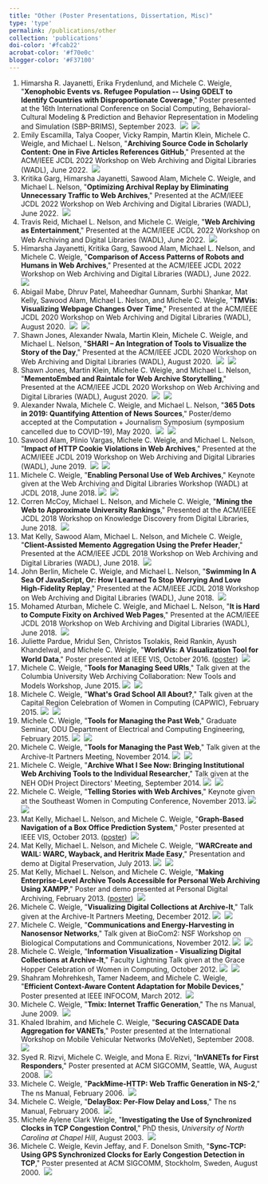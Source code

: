 ```yaml
---
title: "Other (Poster Presentations, Dissertation, Misc)"
type: 'type'
permalink: /publications/other
collection: 'publications'
doi-color: '#fcab22'
acrobat-color: '#f70e0c'
blogger-color: '#F37100'
---
```

1. Himarsha R. Jayanetti, Erika Frydenlund, and Michele C. Weigle, "**Xenophobic Events vs. Refugee Population -- Using GDELT to Identify Countries with Disproportionate Coverage**," Poster presented at the 16th International Conference on Social Computing, Behavioral-Cultural Modeling & Prediction and Behavior Representation in Modeling and Simulation (SBP-BRIMS), September 2023. &nbsp;<a href='https://arxiv.org/abs/2308.05038' target='_blank' class='btn btn--mcwarxiv'><img src='../images/arxiv-logo-16px-high.png'/></a> &nbsp;<a href='/publications/bibtex#jayanetti-sbp23' target='_blank' class='btn btn--mcwbibtex'><img src='../images/BibTeX_logo-16px-high.png'/></a>
1. Emily Escamilla, Talya Cooper, Vicky Rampin, Martin Klein, Michele C. Weigle, and Michael L. Nelson, "**Archiving Source Code in Scholarly Content: One in Five Articles References GitHub**," Presented at the ACM/IEEE JCDL 2022 Workshop on Web Archiving and Digital Libraries (WADL), June 2022. &nbsp;<a href='/publications/bibtex#escamilla-wadl22' target='_blank' class='btn btn--mcwbibtex'><img src='../images/BibTeX_logo-16px-high.png'/></a>
1. Kritika Garg, Himarsha Jayanetti, Sawood Alam, Michele C. Weigle, and Michael L. Nelson, "**Optimizing Archival Replay by Eliminating Unnecessary Traffic to Web Archives**," Presented at the ACM/IEEE JCDL 2022 Workshop on Web Archiving and Digital Libraries (WADL), June 2022. &nbsp;<a href='/publications/bibtex#garg-wadl22' target='_blank' class='btn btn--mcwbibtex'><img src='../images/BibTeX_logo-16px-high.png'/></a>
1. Travis Reid, Michael L. Nelson, and Michele C. Weigle, "**Web Archiving as Entertainment**," Presented at the ACM/IEEE JCDL 2022 Workshop on Web Archiving and Digital Libraries (WADL), June 2022. &nbsp;<a href='/publications/bibtex#reid-wadl22' target='_blank' class='btn btn--mcwbibtex'><img src='../images/BibTeX_logo-16px-high.png'/></a>
1. Himarsha Jayanetti, Kritika Garg, Sawood Alam, Michael L. Nelson, and Michele C. Weigle, "**Comparison of Access Patterns of Robots and Humans in Web Archives**," Presented at the ACM/IEEE JCDL 2022 Workshop on Web Archiving and Digital Libraries (WADL), June 2022. &nbsp;<a href='/publications/bibtex#jayanetti-wadl22' target='_blank' class='btn btn--mcwbibtex'><img src='../images/BibTeX_logo-16px-high.png'/></a>
1. Abigail Mabe, Dhruv Patel, Maheedhar Gunnam, Surbhi Shankar, Mat Kelly, Sawood Alam, Michael L. Nelson, and Michele C. Weigle, "**TMVis: Visualizing Webpage Changes Over Time**," Presented at the ACM/IEEE JCDL 2020 Workshop on Web Archiving and Digital Libraries (WADL), August 2020. &nbsp;<a href='https://arxiv.org/abs/2006.02487' target='_blank' class='btn btn--mcwarxiv'><img src='../images/arxiv-logo-16px-high.png'/></a> &nbsp;<a href='/publications/bibtex#mabe-wadl20' target='_blank' class='btn btn--mcwbibtex'><img src='../images/BibTeX_logo-16px-high.png'/></a>
1. Shawn Jones, Alexander Nwala, Martin Klein, Michele C. Weigle, and Michael L. Nelson, "**SHARI – An Integration of Tools to Visualize the Story of the Day**," Presented at the ACM/IEEE JCDL 2020 Workshop on Web Archiving and Digital Libraries (WADL), August 2020. &nbsp;<a href='http://arxiv.org/abs/2008.00139' target='_blank' class='btn btn--mcwarxiv'><img src='../images/arxiv-logo-16px-high.png'/></a> &nbsp;<a href='/publications/bibtex#jones-wadl20b' target='_blank' class='btn btn--mcwbibtex'><img src='../images/BibTeX_logo-16px-high.png'/></a>
1. Shawn Jones, Martin Klein, Michele C. Weigle, and Michael L. Nelson, "**MementoEmbed and Raintale for Web Archive Storytelling**," Presented at the ACM/IEEE JCDL 2020 Workshop on Web Archiving and Digital Libraries (WADL), August 2020. &nbsp;<a href='http://arxiv.org/abs/2008.00137' target='_blank' class='btn btn--mcwarxiv'><img src='../images/arxiv-logo-16px-high.png'/></a> &nbsp;<a href='/publications/bibtex#jones-wadl20a' target='_blank' class='btn btn--mcwbibtex'><img src='../images/BibTeX_logo-16px-high.png'/></a>
1. Alexander Nwala, Michele C. Weigle, and Michael L. Nelson, "**365 Dots in 2019: Quantifying Attention of News Sources**," Poster/demo accepted at the Computation + Journalism Symposium (symposium cancelled due to COVID-19), May 2020. &nbsp;<a href='https://arxiv.org/abs/2003.09989' target='_blank' class='btn btn--mcwarxiv'><img src='../images/arxiv-logo-16px-high.png'/></a> &nbsp;<a href='/publications/bibtex#nwala-cj20' target='_blank' class='btn btn--mcwbibtex'><img src='../images/BibTeX_logo-16px-high.png'/></a>
1. Sawood Alam, Plinio Vargas, Michele C. Weigle, and Michael L. Nelson, "**Impact of HTTP Cookie Violations in Web Archives**," Presented at the ACM/IEEE JCDL 2019 Workshop on Web Archiving and Digital Libraries (WADL), June 2019. &nbsp;<a href='https://arxiv.org/abs/1906.07141' target='_blank' class='btn btn--mcwarxiv'><img src='../images/arxiv-logo-16px-high.png'/></a> &nbsp;<a href='/publications/bibtex#alam-arxiv19b' target='_blank' class='btn btn--mcwbibtex'><img src='../images/BibTeX_logo-16px-high.png'/></a>
1. Michele C. Weigle, "**Enabling Personal Use of Web Archives**," Keynote given at the Web Archiving and Digital Libraries Workshop (WADL) at JCDL 2018, June 2018. <a href='https://www.slideshare.net/mweigle/enabling-personal-use-of-web-archives/' target='_blank' class='btn btn--mcwslideshare'><img src='../images/slideshare-16px-high.png'/></a> &nbsp;<a href='/publications/bibtex#weigle-wadl18' target='_blank' class='btn btn--mcwbibtex'><img src='../images/BibTeX_logo-16px-high.png'/></a>
1. Corren McCoy, Michael L. Nelson, and Michele C. Weigle, "**Mining the Web to Approximate University Rankings**," Presented at the ACM/IEEE JCDL 2018 Workshop on Knowledge Discovery from Digital Libraries, June 2018. <a href='https://www.cs.odu.edu/~mweigle/papers/mccoy-kddl18.pdf' target='_blank'><i class='fas fa-solid fa-file-pdf' style='color: {{ page.acrobat-color }}'></i></a> &nbsp;<a href='/publications/bibtex#mccoy-kddl18' target='_blank' class='btn btn--mcwbibtex'><img src='../images/BibTeX_logo-16px-high.png'/></a>
1. Mat Kelly, Sawood Alam, Michael L. Nelson, and Michele C. Weigle, "**Client-Assisted Memento Aggregation Using the Prefer Header**," Presented at the ACM/IEEE JCDL 2018 Workshop on Web Archiving and Digital Libraries (WADL), June 2018. &nbsp;<a href='/publications/bibtex#kelly-wadl18' target='_blank' class='btn btn--mcwbibtex'><img src='../images/BibTeX_logo-16px-high.png'/></a>
1. John Berlin, Michele C. Weigle, and Michael L. Nelson, "**Swimming In A Sea Of JavaScript, Or: How I Learned To Stop Worrying And Love High-Fidelity Replay**," Presented at the ACM/IEEE JCDL 2018 Workshop on Web Archiving and Digital Libraries (WADL), June 2018. &nbsp;<a href='/publications/bibtex#berlin-wadl18' target='_blank' class='btn btn--mcwbibtex'><img src='../images/BibTeX_logo-16px-high.png'/></a>
1. Mohamed Aturban, Michele C. Weigle, and Michael L. Nelson, "**It is Hard to Compute Fixity on Archived Web Pages**," Presented at the ACM/IEEE JCDL 2018 Workshop on Web Archiving and Digital Libraries (WADL), June 2018. &nbsp;<a href='/publications/bibtex#aturban-wadl18' target='_blank' class='btn btn--mcwbibtex'><img src='../images/BibTeX_logo-16px-high.png'/></a>
1. Juliette Pardue, Mridul Sen, Christos Tsolakis, Reid Rankin, Ayush Khandelwal, and Michele C. Weigle, "**WorldVis: A Visualization Tool for World Data**," Poster presented at IEEE VIS, October 2016. ([poster](http://www.cs.odu.edu/~mweigle/papers/pardue-vis16-poster.pdf)) <a href='http://www.cs.odu.edu/~mweigle/papers/pardue-vis16-2pg-poster.pdf' target='_blank'><i class='fas fa-solid fa-file-pdf' style='color: {{ page.acrobat-color }}'></i></a> &nbsp;<a href='/publications/bibtex#pardue-vis16' target='_blank' class='btn btn--mcwbibtex'><img src='../images/BibTeX_logo-16px-high.png'/></a>
1. Michele C. Weigle, "**Tools for Managing Seed URIs**," Talk given at the Columbia University Web Archiving Collaboration: New Tools and Models Workshop, June 2015. <a href='https://www.youtube.com/watch?v=yeuk_vIOXcw&t=1226' target='_blank'><i class='fas fa-fw fa-link'></i></a> <a href='http://www.slideshare.net/mweigle/detecting-offtopic-web-pages-at-cuwarc' target='_blank' class='btn btn--mcwslideshare'><img src='../images/slideshare-16px-high.png'/></a> &nbsp;<a href='/publications/bibtex#weigle-cuwarc15' target='_blank' class='btn btn--mcwbibtex'><img src='../images/BibTeX_logo-16px-high.png'/></a>
1. Michele C. Weigle, "**What's Grad School All About?**," Talk given at the Capital Region Celebration of Women in Computing (CAPWIC), February 2015. <a href='http://www.slideshare.net/mweigle/2015-cap-wic' target='_blank' class='btn btn--mcwslideshare'><img src='../images/slideshare-16px-high.png'/></a> <a href='http://ws-dl.blogspot.com/2015/03/2015-03-23-2015-capital-region.html' target='_blank'><i class='fab fa-blogger' style='color: {{ page.blogger-color }}'></i></a> &nbsp;<a href='/publications/bibtex#weigle-capwic15' target='_blank' class='btn btn--mcwbibtex'><img src='../images/BibTeX_logo-16px-high.png'/></a>
1. Michele C. Weigle, "**Tools for Managing the Past Web**," Graduate Seminar, ODU Department of Electrical and Computing Engineering, February 2015. <a href='https://www.odu.edu/announcements/faculty-staff/2015/2/16/ece_graduate_seminar.iframe.html' target='_blank'><i class='fas fa-fw fa-link'></i></a> <a href='http://www.slideshare.net/mweigle/2015-oduecetalk' target='_blank' class='btn btn--mcwslideshare'><img src='../images/slideshare-16px-high.png'/></a> &nbsp;<a href='/publications/bibtex#weigle-ece15' target='_blank' class='btn btn--mcwbibtex'><img src='../images/BibTeX_logo-16px-high.png'/></a>
1. Michele C. Weigle, "**Tools for Managing the Past Web**," Talk given at the Archive-It Partners Meeting, November 2014. <a href='http://www.slideshare.net/mweigle/2014-weigleaitpublic' target='_blank' class='btn btn--mcwslideshare'><img src='../images/slideshare-16px-high.png'/></a> &nbsp;<a href='/publications/bibtex#weigle-aitpartners-14' target='_blank' class='btn btn--mcwbibtex'><img src='../images/BibTeX_logo-16px-high.png'/></a>
1. Michele C. Weigle, "**Archive What I See Now: Bringing Institutional Web Archiving Tools to the Individual Researcher**," Talk given at the NEH ODH Project Directors' Meeting, September 2014. <a href='https://www.youtube.com/watch?v=UI-rxeEnhvk&feature=youtu.be&t=4338' target='_blank'><i class='fas fa-fw fa-link'></i></a> <a href='http://www.slideshare.net/mweigle/2014-weigleneh' target='_blank' class='btn btn--mcwslideshare'><img src='../images/slideshare-16px-high.png'/></a> &nbsp;<a href='/publications/bibtex#weigle-nehodh-14' target='_blank' class='btn btn--mcwbibtex'><img src='../images/BibTeX_logo-16px-high.png'/></a>
1. Michele C. Weigle, "**Telling Stories with Web Archives**," Keynote given at the Southeast Women in Computing Conference, November 2013. <a href='http://www.slideshare.net/mweigle/telling-stories-with-web-archives' target='_blank' class='btn btn--mcwslideshare'><img src='../images/slideshare-16px-high.png'/></a> <a href='http://ws-dl.blogspot.com/2013/11/2013-11-21-2013-southeast-women-in.html' target='_blank'><i class='fab fa-blogger' style='color: {{ page.blogger-color }}'></i></a> &nbsp;<a href='/publications/bibtex#weigle-sewic13' target='_blank' class='btn btn--mcwbibtex'><img src='../images/BibTeX_logo-16px-high.png'/></a>
1. Mat Kelly, Michael L. Nelson, and Michele C. Weigle, "**Graph-Based Navigation of a Box Office Prediction System**," Poster presented at IEEE VIS, October 2013. ([poster](http://www.cs.odu.edu/~mkelly/posters/2013_vis_boxoffice.pdf)) <a href='http://www.cs.odu.edu/~mkelly/papers/2013_ieeevis_boxofficeprediction.pdf' target='_blank'><i class='fas fa-solid fa-file-pdf' style='color: {{ page.acrobat-color }}'></i></a> &nbsp;<a href='/publications/bibtex#kelly-infovis13' target='_blank' class='btn btn--mcwbibtex'><img src='../images/BibTeX_logo-16px-high.png'/></a>
1. Mat Kelly, Michael L. Nelson, and Michele C. Weigle, "**WARCreate and WAIL: WARC, Wayback, and Heritrix Made Easy**," Presentation and demo at Digital Preservation, July 2013. <a href='http://www.slideshare.net/matkelly01/digital-preservation-2013' target='_blank' class='btn btn--mcwslideshare'><img src='../images/slideshare-16px-high.png'/></a> &nbsp;<a href='/publications/bibtex#kelly-dp13' target='_blank' class='btn btn--mcwbibtex'><img src='../images/BibTeX_logo-16px-high.png'/></a>
1. Mat Kelly, Michael L. Nelson, and Michele C. Weigle, "**Making Enterprise-Level Archive Tools Accessible for Personal Web Archiving Using XAMPP**," Poster and demo presented at Personal Digital Archiving, February 2013. ([poster](http://www.slideshare.net/matkelly01/making-enterpriselevel-archive-tools-accessible-for-personal-web-archiving)) &nbsp;<a href='/publications/bibtex#kelly-pda13' target='_blank' class='btn btn--mcwbibtex'><img src='../images/BibTeX_logo-16px-high.png'/></a>
1. Michele C. Weigle, "**Visualizing Digital Collections at Archive-It**," Talk given at the Archive-It Partners Meeting, December 2012. <a href='http://www.slideshare.net/mweigle/visualizing-digital-collections-at-archiveit' target='_blank' class='btn btn--mcwslideshare'><img src='../images/slideshare-16px-high.png'/></a> &nbsp;<a href='/publications/bibtex#weigle-archiveit12' target='_blank' class='btn btn--mcwbibtex'><img src='../images/BibTeX_logo-16px-high.png'/></a>
1. Michele C. Weigle, "**Communications and Energy-Harvesting in Nanosensor Networks**," Talk given at BioCom2: NSF Workshop on Biological Computations and Communications, November 2012. <a href='http://www.slideshare.net/mweigle/communications-and-energyharvesting-in-nanosensor-networks' target='_blank' class='btn btn--mcwslideshare'><img src='../images/slideshare-16px-high.png'/></a> &nbsp;<a href='/publications/bibtex#weigle-biocom12' target='_blank' class='btn btn--mcwbibtex'><img src='../images/BibTeX_logo-16px-high.png'/></a>
1. Michele C. Weigle, "**Information Visualization - Visualizing Digital Collections at Archive-It**," Faculty Lightning Talk given at the Grace Hopper Celebration of Women in Computing, October 2012. <a href='http://www.slideshare.net/mweigle/information-visualization-visualizing-digital-collections-at-archiveit' target='_blank' class='btn btn--mcwslideshare'><img src='../images/slideshare-16px-high.png'/></a> &nbsp;<a href='/publications/bibtex#weigle-ghc12' target='_blank' class='btn btn--mcwbibtex'><img src='../images/BibTeX_logo-16px-high.png'/></a>
1. Shahram Mohrehkesh, Tamer Nadeem, and Michele C. Weigle, "**Efficient Context-Aware Content Adaptation for Mobile Devices**," Poster presented at IEEE INFOCOM, March 2012. &nbsp;<a href='/publications/bibtex#mohrehkesh-infocom12' target='_blank' class='btn btn--mcwbibtex'><img src='../images/BibTeX_logo-16px-high.png'/></a>
1. Michele C. Weigle, "**Tmix: Internet Traffic Generation**," The ns Manual, June 2009. <a href='http://www.cs.odu.edu/~mweigle/papers/tmix-nsdoc.pdf' target='_blank'><i class='fas fa-solid fa-file-pdf' style='color: {{ page.acrobat-color }}'></i></a> &nbsp;<a href='/publications/bibtex#tmix-docs' target='_blank' class='btn btn--mcwbibtex'><img src='../images/BibTeX_logo-16px-high.png'/></a>
1. Khaled Ibrahim, and Michele C. Weigle, "**Securing CASCADE Data Aggregation for VANETs**," Poster presented at the International Workshop on Mobile Vehicular Networks (MoVeNet), September 2008. &nbsp;<a href='/publications/bibtex#ibrahim-movenet08-b' target='_blank' class='btn btn--mcwbibtex'><img src='../images/BibTeX_logo-16px-high.png'/></a>
1. Syed R. Rizvi, Michele C. Weigle, and Mona E. Rizvi, "**InVANETs for First Responders**," Poster presented at ACM SIGCOMM, Seattle, WA, August 2008. &nbsp;<a href='/publications/bibtex#rizvi-sigcomm08' target='_blank' class='btn btn--mcwbibtex'><img src='../images/BibTeX_logo-16px-high.png'/></a>
1. Michele C. Weigle, "**PackMime-HTTP: Web Traffic Generation in NS-2**," The ns Manual, February 2006. <a href='http://www.cs.odu.edu/~mweigle/research/netsim/packmime-nsdoc.pdf' target='_blank'><i class='fas fa-solid fa-file-pdf' style='color: {{ page.acrobat-color }}'></i></a> &nbsp;<a href='/publications/bibtex#packmime-docs' target='_blank' class='btn btn--mcwbibtex'><img src='../images/BibTeX_logo-16px-high.png'/></a>
1. Michele C. Weigle, "**DelayBox: Per-Flow Delay and Loss**," The ns Manual, February 2006. <a href='http://www.cs.odu.edu/~mweigle/research/netsim/delaybox-nsdoc.pdf' target='_blank'><i class='fas fa-solid fa-file-pdf' style='color: {{ page.acrobat-color }}'></i></a> &nbsp;<a href='/publications/bibtex#delaybox-docs' target='_blank' class='btn btn--mcwbibtex'><img src='../images/BibTeX_logo-16px-high.png'/></a>
1. Michele Aylene Clark Weigle, "**Investigating the Use of Synchronized Clocks in TCP Congestion Control**," PhD thesis, *University of North Carolina at Chapel Hill*, August 2003. <a href='http://www.cs.odu.edu/~mweigle/unc/diss/' target='_blank'><i class='fas fa-fw fa-link'></i></a> &nbsp;<a href='/publications/bibtex#weigle-03' target='_blank' class='btn btn--mcwbibtex'><img src='../images/BibTeX_logo-16px-high.png'/></a>
1. Michele C. Weigle, Kevin Jeffay, and F. Donelson Smith, "**Sync-TCP: Using GPS Synchronized Clocks for Early Congestion Detection in TCP**," Poster presented at ACM SIGCOMM, Stockholm, Sweden, August 2000. <a href='http://www.cs.odu.edu/~mweigle/papers/sigcomm00-abs.pdf' target='_blank'><i class='fas fa-solid fa-file-pdf' style='color: {{ page.acrobat-color }}'></i></a> &nbsp;<a href='/publications/bibtex#weigle-sigcomm00' target='_blank' class='btn btn--mcwbibtex'><img src='../images/BibTeX_logo-16px-high.png'/></a>

